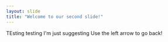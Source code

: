 ```yaml
---
layout: slide
title: "Welcome to our second slide!"
---
```

TEsting testing I'm just suggesting
Use the left arrow to go back!